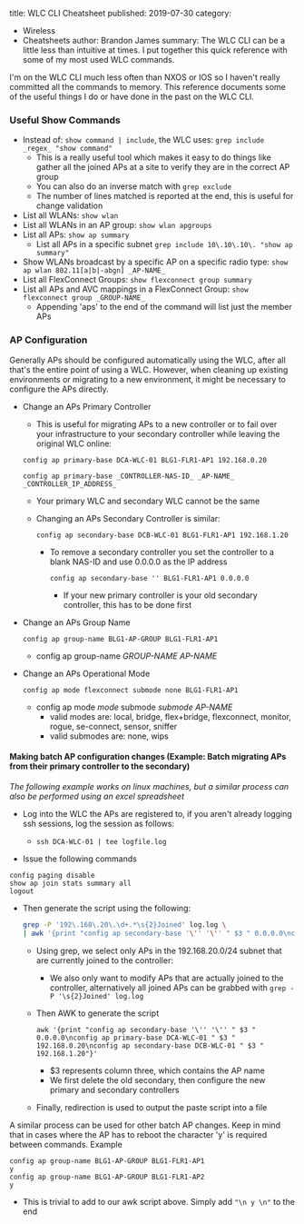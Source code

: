 title: WLC CLI Cheatsheet
published: 2019-07-30
category:
- Wireless
- Cheatsheets
author: Brandon James
summary: The WLC CLI can be a little less than intuitive at times. I put together this quick reference with some of my most used WLC commands.

I'm on the WLC CLI much less often than NXOS or IOS so I haven't really committed all the commands to memory. This reference documents some of the useful things I do or have done in the past on the WLC CLI.

### Useful Show Commands

* Instead of: `show command | include`, the WLC uses: `grep include _regex_ "show command"`
    * This is a really useful tool which makes it easy to do things like gather all the joined APs at a site to verify they are in the correct AP group
    * You can also do an inverse match with `grep exclude`
    * The number of lines matched is reported at the end, this is useful for change validation
* List all WLANs: `show wlan`
* List all WLANs in an AP group: `show wlan apgroups`
* List all APs: `show ap summary`
    * List all APs in a specific subnet `grep include 10\.10\.10\. "show ap summary"`
* Show WLANs broadcast by a specific AP on a specific radio type: `show ap wlan 802.11[a|b|-abgn] _AP-NAME_` 
* List all FlexConnect Groups: `show flexconnect group summary`
* List all APs and AVC mappings in a FlexConnect Group: `show flexconnect group _GROUP-NAME_`
    * Appending 'aps' to the end of the command will list just the member APs

### AP Configuration

Generally APs should be configured automatically using the WLC, after all that's the entire point of using a WLC. However, when cleaning up existing environments or migrating to a new environment, it might be necessary to configure the APs directly.

* Change an APs Primary Controller
    * This is useful for migrating APs to a new controller or to fail over your infrastructure to your secondary controller while leaving the original WLC online:

    ```
    config ap primary-base DCA-WLC-01 BLG1-FLR1-AP1 192.168.0.20
    ```

    ```
    config ap primary-base _CONTROLLER-NAS-ID_ _AP-NAME_ _CONTROLLER_IP_ADDRESS_
    ```

    * Your primary WLC and secondary WLC cannot be the same

    * Changing an APs Secondary Controller is similar:

        ```
        config ap secondary-base DCB-WLC-01 BLG1-FLR1-AP1 192.168.1.20
        ```

        * To remove a secondary controller you set the controller to a blank NAS-ID and use 0.0.0.0 as the IP address

            ```
            config ap secondary-base '' BLG1-FLR1-AP1 0.0.0.0
            ```
            
            * If your new primary controller is your old secondary controller, this has to be done first
            
* Change an APs Group Name 
    ```
    config ap group-name BLG1-AP-GROUP BLG1-FLR1-AP1
    ```
    * config ap group-name _GROUP-NAME_ _AP-NAME_
    
* Change an APs Operational Mode
   ```
   config ap mode flexconnect submode none BLG1-FLR1-AP1
   ```
    * config ap mode _mode_ submode _submode_ _AP-NAME_
      * valid modes are: local, bridge, flex+bridge, flexconnect, monitor, rogue, se-connect, sensor, sniffer
      * valid submodes are: none, wips

#### Making batch AP configuration changes (Example: Batch migrating APs from their primary controller to the secondary)
*The following example works on linux machines, but a similar process can also be performed using an excel spreadsheet*

* Log into the WLC the APs are registered to, if you aren't already logging ssh sessions, log the session as follows:
    * `ssh DCA-WLC-01 | tee logfile.log`

* Issue the following commands
```
config paging disable
show ap join stats summary all
logout
```

* Then generate the script using the following:

    ```bash
    grep -P '192\.168\.20\.\d+.*\s{2}Joined' log.log \
    | awk '{print "config ap secondary-base '\'' '\'' " $3 " 0.0.0.0\nconfig ap primary-base DCA-WLC-01 " $3 " 192.168.0.20\nconfig ap secondary-base DCB-WLC-01 " $3 " 192.168.1.20"}' > paste_script.txt
    ```

    * Using grep, we select only APs in the 192.168.20.0/24 subnet that are currently joined to the controller:   
            
        * We also only want to modify APs that are actually joined to the controller, alternatively all joined APs can be grabbed with `grep -P '\s{2}Joined' log.log`

    * Then AWK to generate the script
    
        ```
        awk '{print "config ap secondary-base '\'' '\'' " $3 " 0.0.0.0\nconfig ap primary-base DCA-WLC-01 " $3 " 192.168.0.20\nconfig ap secondary-base DCB-WLC-01 " $3 " 192.168.1.20"}'
        ```

        * $3 represents column three, which contains the AP name
        * We first delete the old secondary, then configure the new primary and secondary controllers
    * Finally, redirection is used to output the paste script into a file

A similar process can be used for other batch AP changes. Keep in mind that in cases where the AP has to reboot the character 'y' is required between commands. Example

```
config ap group-name BLG1-AP-GROUP BLG1-FLR1-AP1
y
config ap group-name BLG1-AP-GROUP BLG1-FLR1-AP2
y
```

* This is trivial to add to our awk script above. Simply add `"\n y \n"` to the end
